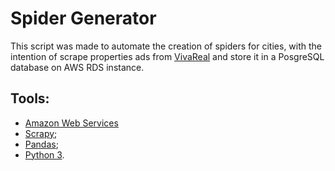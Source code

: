 # Spider Generator

This script was made to automate the creation of spiders for cities, with the intention of scrape 
properties ads from [VivaReal](https://www.vivareal.com.br/) and store it in a PosgreSQL database on AWS RDS instance.

## Tools:

* [Amazon Web Services](https://aws.amazon.com)
* [Scrapy](https://scrapy.org/);
* [Pandas](https://pandas.pydata.org/);
* [Python 3](https://www.python.org/).
